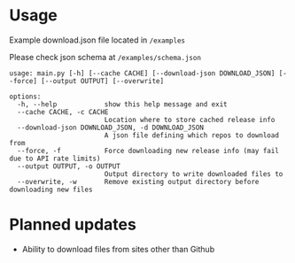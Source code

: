# Usage

Example download.json file located in `/examples`

Please check json schema at `/examples/schema.json`

```
usage: main.py [-h] [--cache CACHE] [--download-json DOWNLOAD_JSON] [--force] [--output OUTPUT] [--overwrite]

options:
  -h, --help            show this help message and exit
  --cache CACHE, -c CACHE
                        Location where to store cached release info
  --download-json DOWNLOAD_JSON, -d DOWNLOAD_JSON
                        A json file defining which repos to download from
  --force, -f           Force downloading new release info (may fail due to API rate limits)
  --output OUTPUT, -o OUTPUT
                        Output directory to write downloaded files to
  --overwrite, -w       Remove existing output directory before downloading new files
```


# Planned updates

- Ability to download files from sites other than Github
